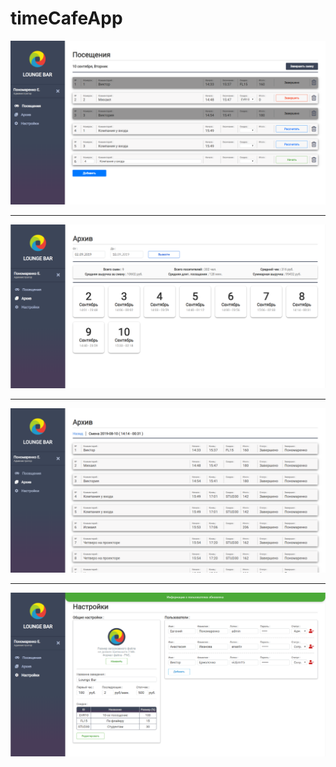 # timeCafeApp

![Раздел "Посещения"](screenshots/1.PNG)
____
![Раздел "Архив"](screenshots/2.PNG)
____
![Просмотр посещений за смену](screenshots/3.PNG)
____
![Раздел "Настройки"](screenshots/4.PNG)
